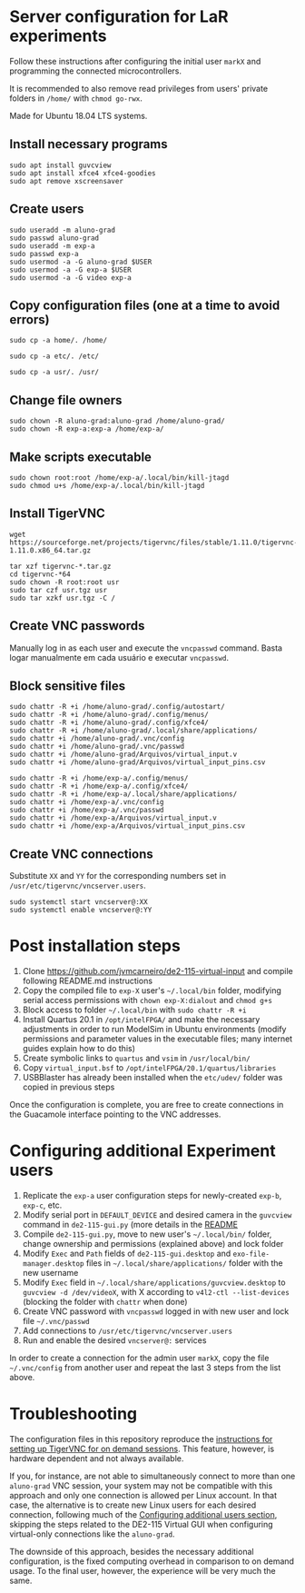 # Server configuration for LaR experiments
Follow these instructions after configuring the initial user `markX` and programming the connected microcontrollers.

It is recommended to also remove read privileges from users' private folders in `/home/` with `chmod go-rwx`.

Made for Ubuntu 18.04 LTS systems.

## Install necessary programs
```
sudo apt install guvcview
sudo apt install xfce4 xfce4-goodies
sudo apt remove xscreensaver
```

## Create users
```
sudo useradd -m aluno-grad
sudo passwd aluno-grad
sudo useradd -m exp-a
sudo passwd exp-a
sudo usermod -a -G aluno-grad $USER
sudo usermod -a -G exp-a $USER
sudo usermod -a -G video exp-a
```

## Copy configuration files (one at a time to avoid errors)
```
sudo cp -a home/. /home/
```
```
sudo cp -a etc/. /etc/
```
```
sudo cp -a usr/. /usr/
```

## Change file owners
```
sudo chown -R aluno-grad:aluno-grad /home/aluno-grad/
sudo chown -R exp-a:exp-a /home/exp-a/
```

## Make scripts executable
```
sudo chown root:root /home/exp-a/.local/bin/kill-jtagd
sudo chmod u+s /home/exp-a/.local/bin/kill-jtagd
```

## Install TigerVNC
```
wget https://sourceforge.net/projects/tigervnc/files/stable/1.11.0/tigervnc-1.11.0.x86_64.tar.gz
```
```
tar xzf tigervnc-*.tar.gz
cd tigervnc-*64
sudo chown -R root:root usr
sudo tar czf usr.tgz usr
sudo tar xzkf usr.tgz -C /
```

## Create VNC passwords
Manually log in as each user and execute the `vncpasswd` command.
Basta logar manualmente em cada usuário e executar `vncpasswd`.

## Block sensitive files
```
sudo chattr -R +i /home/aluno-grad/.config/autostart/
sudo chattr -R +i /home/aluno-grad/.config/menus/
sudo chattr -R +i /home/aluno-grad/.config/xfce4/
sudo chattr -R +i /home/aluno-grad/.local/share/applications/
sudo chattr +i /home/aluno-grad/.vnc/config
sudo chattr +i /home/aluno-grad/.vnc/passwd
sudo chattr +i /home/aluno-grad/Arquivos/virtual_input.v
sudo chattr +i /home/aluno-grad/Arquivos/virtual_input_pins.csv
```
```
sudo chattr -R +i /home/exp-a/.config/menus/
sudo chattr -R +i /home/exp-a/.config/xfce4/
sudo chattr -R +i /home/exp-a/.local/share/applications/
sudo chattr +i /home/exp-a/.vnc/config
sudo chattr +i /home/exp-a/.vnc/passwd
sudo chattr +i /home/exp-a/Arquivos/virtual_input.v
sudo chattr +i /home/exp-a/Arquivos/virtual_input_pins.csv
```

## Create VNC connections
Substitute `XX` and `YY` for the corresponding numbers set in `/usr/etc/tigervnc/vncserver.users`.
```
sudo systemctl start vncserver@:XX
sudo systemctl enable vncserver@:YY
```

# Post installation steps
1. Clone <https://github.com/jvmcarneiro/de2-115-virtual-input> and compile following README.md instructions
1. Copy the compiled file to `exp-X` user's `~/.local/bin` folder, modifying serial access permissions with `chown exp-X:dialout` and `chmod g+s`
1. Block access to folder `~/.local/bin` with `sudo chattr -R +i`
1. Install Quartus 20.1 in `/opt/intelFPGA/` and make the necessary adjustments in order to run ModelSim in Ubuntu environments (modify permissions and parameter values in the executable files; many internet guides explain how to do this)
1. Create symbolic links to `quartus` and `vsim` in `/usr/local/bin/`
1. Copy `virtual_input.bsf` to `/opt/intelFPGA/20.1/quartus/libraries`
1. USBBlaster has already been installed when the `etc/udev/` folder was copied in previous steps 

Once the configuration is complete, you are free to create connections in the Guacamole interface pointing to the VNC addresses.


# Configuring additional Experiment users
1. Replicate the `exp-a` user configuration steps for newly-created `exp-b`, `exp-c`, etc.
1. Modify serial port in `DEFAULT_DEVICE` and desired camera in the `guvcview` command in `de2-115-gui.py` (more details in the [README](https://github.com/jvmcarneiro/de2-115-virtual-input#setting-default-serial-port-and-camera)
1. Compile `de2-115-gui.py`, move to new user's `~/.local/bin/` folder, change ownership and permissions (explained above) and lock folder
1. Modify `Exec` and `Path` fields of `de2-115-gui.desktop` and `exo-file-manager.desktop` files in `~/.local/share/applications/` folder with the new username
1. Modify `Exec` field in `~/.local/share/applications/guvcview.desktop` to `guvcview -d /dev/videoX`, with X according to `v4l2-ctl --list-devices` (blocking the folder with `chattr` when done)
1. Create VNC password with `vncpasswd` logged in with new user and lock file `~/.vnc/passwd`
1. Add connections to `/usr/etc/tigervnc/vncserver.users`
1. Run and enable the desired `vncserver@:` services

In order to create a connection for the admin user `markX`, copy the file `~/.vnc/config` from another user and repeat the last 3 steps from the list above.

# Troubleshooting
The configuration files in this repository reproduce the [instructions for setting up TigerVNC for on demand sessions](https://wiki.archlinux.org/title/TigerVNC#Running_Xvnc_with_XDMCP_for_on_demand_sessions).
This feature, however, is hardware dependent and not always available.

If you, for instance, are not able to simultaneously connect to more than one `aluno-grad` VNC session, your system may not be compatible with this approach and only one connection is allowed per Linux account.
In that case, the alternative is to create new Linux users for each desired connection, following much of the [Configuring additional users section](#configuring-additional-experiment-users), skipping the steps related to the DE2-115 Virtual GUI when configuring virtual-only connections like the `aluno-grad`.

The downside of this approach, besides the necessary additional configuration, is the fixed computing overhead in comparison to on demand usage.
To the final user, however, the experience will be very much the same.
